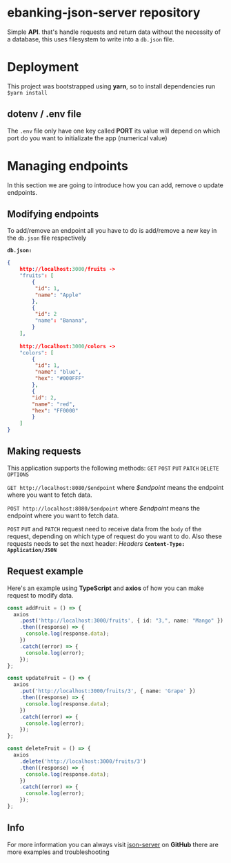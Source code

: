# ebanking-json-server repository 

Simple **API**. that's handle requests and return data without the necessity of a database, this uses filesystem to write into a `db.json` file.


# Deployment

This project was bootstrapped using **yarn**, so to install dependencies run `$yarn install`
## dotenv / .env file
The `.env` file only have one key called **PORT** its value will depend on which port do you want to initializate the app (numerical value)

# Managing endpoints

In this section we are going to introduce how you can add, remove o update endpoints.

## Modifying endpoints
To add/remove an endpoint all you have to do is add/remove a new key in the `db.json` file respectively

**`db.json:`**
```json
{
	http://localhost:3000/fruits ->
	"fruits": [
		{
		 "id": 1,
		 "name": "Apple"
		},
		{
		 "id": 2
		 "name": "Banana",
		}
	],
	
	http://localhost:3000/colors ->
	"colors": [
		{
		 "id": 1,
		 "name": "blue",
		 "hex": "#000FFF"
		},
		{
		"id": 2,
		"name": "red",
		"hex": "FF0000"
		}
	]
}
```

## Making requests

This application supports the following methods: `GET` `POST` `PUT` `PATCH` `DELETE` `OPTIONS`

`GET http://localhost:8080/$endpoint` where *$endpoint* means the endpoint where you want to fetch data.

`POST http://localhost:8080/$endpoint` where *$endpoint* means the endpoint where you want to fetch data.


`POST` `PUT` and `PATCH` request need to receive data from the `body` of the request, depending on which type of request do you want to do.
Also these requests needs to set the next header:
*Headers* 
**`Content-Type: Application/JSON`**



## Request example

Here's an example using **TypeScript** and **axios** of how you can make request to modify data.


```typescript
const addFruit = () => {
  axios
    .post('http://localhost:3000/fruits', { id: "3,", name: "Mango" })
    .then((response) => {
      console.log(response.data);
    })
    .catch((error) => {
      console.log(error);
    });
};

const updateFruit = () => {
  axios
    .put('http://localhost:3000/fruits/3', { name: 'Grape' })
    .then((response) => {
      console.log(response.data);
    })
    .catch((error) => {
      console.log(error);
    });
};

const deleteFruit = () => {
  axios
    .delete('http://localhost:3000/fruits/3')
    .then((response) => {
      console.log(response.data);
    })
    .catch((error) => {
      console.log(error);
    });
};
```
## Info
  
For more information you can always visit  [json-server](https://github.com/typicode/json-server) on **GitHub** there are more examples and troubleshooting
